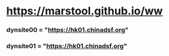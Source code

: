 # https://marstool.github.io/ww

### dynsite00 = "https://hk01.chinadsf.org"
### dynsite01 = "https://hk01.chinadsf.org"

